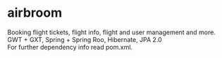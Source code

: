 airbroom
========
Booking flight tickets, flight info, flight and user management and more. <br />
GWT + GXT, Spring + Spring Roo, Hibernate, JPA 2.0 <br />
For further dependency info read pom.xml.
